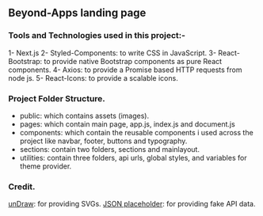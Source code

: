 ## Beyond-Apps landing page 

### Tools and Technologies used in this project:-

1- Next.js
2- Styled-Components: to write CSS in JavaScript.
3- React-Bootstrap: to provide native Bootstrap components as pure React components.
4- Axios: to provide a Promise based HTTP requests from node js.
5- React-Icons: to provide a scalable icons.

### Project Folder Structure.

- public: which contains assets (images).
- pages: which contain main page, app.js, index.js and document.js
- components: which contain the reusable components i used across the project like navbar, footer, buttons and typography.
- sections: contain two folders, sections and mainlayout.
- utilities: contain three folders, api urls, global styles, and variables for theme provider.

### Credit.

[unDraw](https://undraw.co/): for providing SVGs.
[JSON placeholder](https://jsonplaceholder.typicode.com/): for providing fake API data.
